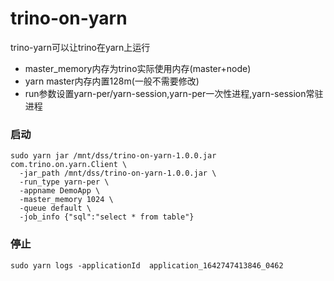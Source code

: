 # trino-on-yarn

trino-yarn可以让trino在yarn上运行

* master_memory内存为trino实际使用内存(master+node)
* yarn master内存内置128m(一般不需要修改)
* run参数设置yarn-per/yarn-session,yarn-per一次性进程,yarn-session常驻进程

### 启动

```shell
sudo yarn jar /mnt/dss/trino-on-yarn-1.0.0.jar com.trino.on.yarn.Client \
  -jar_path /mnt/dss/trino-on-yarn-1.0.0.jar \
  -run_type yarn-per \
  -appname DemoApp \
  -master_memory 1024 \
  -queue default \
  -job_info {"sql":"select * from table"}
```

### 停止

```shell
sudo yarn logs -applicationId  application_1642747413846_0462
```